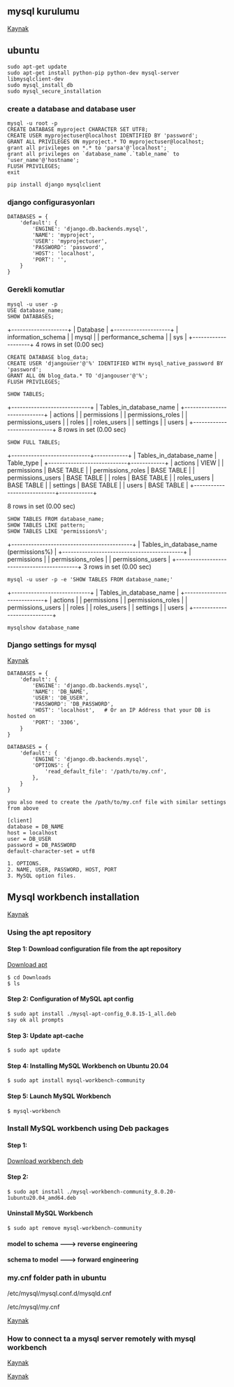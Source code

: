 ## mysql kurulumu

[Kaynak](https://www.digitalocean.com/community/tutorials/how-to-use-mysql-or-mariadb-with-your-django-application-on-ubuntu-14-04)

## ubuntu 

```
sudo apt-get update
sudo apt-get install python-pip python-dev mysql-server libmysqlclient-dev
sudo mysql_install_db
sudo mysql_secure_installation
```

### create a database and database user

```
mysql -u root -p
CREATE DATABASE myproject CHARACTER SET UTF8;
CREATE USER myprojectuser@localhost IDENTIFIED BY 'password';
GRANT ALL PRIVILEGES ON myproject.* TO myprojectuser@localhost;
grant all privileges on *.* to 'parsa'@'localhost';
grant all privileges on `database_name`.`table_name` to 'user_name'@'hostname';
FLUSH PRIVILEGES;
exit
```

```
pip install django mysqlclient
```

### django configurasyonları
```
DATABASES = {
    'default': {
        'ENGINE': 'django.db.backends.mysql',
        'NAME': 'myproject',
        'USER': 'myprojectuser',
        'PASSWORD': 'password',
        'HOST': 'localhost',
        'PORT': '',
    }
}
```

### Gerekli komutlar

```
mysql -u user -p
USE database_name;
SHOW DATABASES;
```
+--------------------+
| Database          |
+--------------------+
| information_schema |
| mysql             |
| performance_schema |
| sys               |
+--------------------+
4 rows in set (0.00 sec)
```
CREATE DATABASE blog_data;
CREATE USER 'djangouser'@'%' IDENTIFIED WITH mysql_native_password BY 'password';
GRANT ALL ON blog_data.* TO 'djangouser'@'%';
FLUSH PRIVILEGES;
```
```
SHOW TABLES;
```
+----------------------------+
| Tables_in_database_name    |
+----------------------------+
| actions                    |
| permissions                |
| permissions_roles          |
| permissions_users          |
| roles                      |
| roles_users                |
| settings                   |
| users                      |
+----------------------------+
8 rows in set (0.00 sec)
```
SHOW FULL TABLES;
```
+----------------------------+------------+
| Tables_in_database_name    | Table_type |
+----------------------------+------------+
| actions                    | VIEW       |
| permissions                | BASE TABLE |
| permissions_roles          | BASE TABLE |
| permissions_users          | BASE TABLE |
| roles                      | BASE TABLE |
| roles_users                | BASE TABLE |
| settings                   | BASE TABLE |
| users                      | BASE TABLE |
+----------------------------+------------+

8 rows in set (0.00 sec)
```
SHOW TABLES FROM database_name;
SHOW TABLES LIKE pattern;
SHOW TABLES LIKE 'permissions%';
```
+-------------------------------------------+
| Tables_in_database_name (permissions%)    |
+-------------------------------------------+
| permissions                               |
| permissions_roles                         |
| permissions_users                         |
+-------------------------------------------+
3 rows in set (0.00 sec)
```
mysql -u user -p -e 'SHOW TABLES FROM database_name;'
```
+----------------------------+
| Tables_in_database_name    |
+----------------------------+
| actions                    |
| permissions                |
| permissions_roles          |
| permissions_users          |
| roles                      |
| roles_users                |
| settings                   |
| users                      |
+----------------------------+
```
mysqlshow database_name
```
### Django settings for mysql
[Kaynak](https://stackoverflow.com/questions/19189813/setting-django-up-to-use-mysql)

```
DATABASES = {
    'default': {
        'ENGINE': 'django.db.backends.mysql', 
        'NAME': 'DB_NAME',
        'USER': 'DB_USER',
        'PASSWORD': 'DB_PASSWORD',
        'HOST': 'localhost',   # Or an IP Address that your DB is hosted on
        'PORT': '3306',
    }
}
```
```
DATABASES = {
    'default': {
        'ENGINE': 'django.db.backends.mysql',
        'OPTIONS': {
            'read_default_file': '/path/to/my.cnf',
        },
    }
}

you also need to create the /path/to/my.cnf file with similar settings from above

[client]
database = DB_NAME
host = localhost
user = DB_USER
password = DB_PASSWORD
default-character-set = utf8

1. OPTIONS.
2. NAME, USER, PASSWORD, HOST, PORT
3. MySQL option files.
```

## Mysql workbench installation

[Kaynak](https://linuxhint.com/installing_mysql_workbench_ubuntu/)

### Using the apt repository
#### Step 1: Download configuration file from the apt repository
[Download apt](https://dev.mysql.com/downloads/repo/apt/)
```
$ cd Downloads
$ ls
```
#### Step 2: Configuration of MySQL apt config
```
$ sudo apt install ./mysql-apt-config_0.8.15-1_all.deb
say ok all prompts
```
#### Step 3: Update apt-cache
```
$ sudo apt update
```
#### Step 4: Installing MySQL Workbench on Ubuntu 20.04
```
$ sudo apt install mysql-workbench-community
```
#### Step 5: Launch MySQL Workbench
```
$ mysql-workbench
```
### Install MySQL workbench using Deb packages
#### Step 1:
[Download workbench deb](https://dev.mysql.com/downloads/workbench/)
#### Step 2:
```
$ sudo apt install ./mysql-workbench-community_8.0.20-1ubuntu20.04_amd64.deb
```
#### Uninstall MySQL Workbench
```
$ sudo apt remove mysql-workbench-community
```

#### model to schema ---> reverse engineering
#### schema to model ---> forward engineering

### my.cnf folder path in ubuntu

/etc/mysql/mysql.conf.d/mysqld.cnf

/etc/mysql/my.cnf

[Kaynak](https://stackoverflow.com/questions/2482234/how-do-i-find-the-mysql-my-cnf-location#:~:text=cnf%20file%20is%20located%20in,%2Flampp%2Fetc%2F%20folder.)

### How to connect ta a mysql server remotely with mysql workbench

[Kaynak](https://www.digitalocean.com/community/tutorials/how-to-connect-to-a-mysql-server-remotely-with-mysql-workbench)

[Kaynak](https://gavinwiener.medium.com/connect-to-a-remote-mysql-instance-using-mysql-workbench-bee768c33a8)